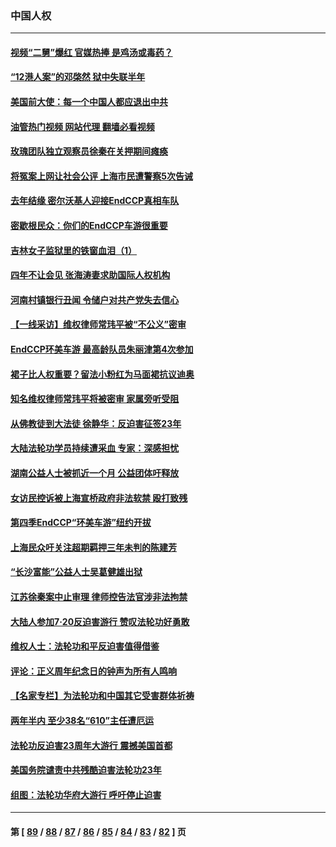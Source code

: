 ### 中国人权
---
#### [视频“二舅”爆红 官媒热捧 是鸡汤或毒药？](../../pages/ncid278/n13790268.md?07290045) 
#### [“12港人案”的邓棨然 狱中失联半年](../../pages/ncid278/n13790889.md?07290045) 
#### [美国前大使：每一个中国人都应退出中共](../../pages/ncid278/n13790755.md?07290045) 
#### [油管热门视频 网站代理 翻墙必看视频](http://209.222.30.114:81/youtube.html?07290045)
#### [玫瑰团队独立观察员徐秦在关押期间瘫痪](../../pages/ncid278/n13790548.md?07290045) 
#### [将冤案上网让社会公评 上海市民遭警察5次告诫](../../pages/ncid278/n13790526.md?07290045) 
#### [去年结缘 密尔沃基人迎接EndCCP真相车队](../../pages/ncid278/n13790242.md?07290045) 
#### [密歇根民众：你们的EndCCP车游很重要](../../pages/ncid278/n13789852.md?07290045) 
#### [吉林女子监狱里的铁窗血泪（1）](../../pages/ncid278/n13786967.md?07290045) 
#### [四年不让会见 张海涛妻求助国际人权机构](../../pages/ncid278/n13789744.md?07290045) 
#### [河南村镇银行丑闻 令储户对共产党失去信心](../../pages/ncid278/n13789619.md?07290045) 
#### [【一线采访】维权律师常玮平被“不公义”密审](../../pages/ncid278/n13789348.md?07290045) 
#### [EndCCP环美车游 最高龄队员朱丽津第4次参加](../../pages/ncid278/n13788088.md?07290045) 
#### [裙子比人权重要？留法小粉红为马面裙抗议迪奥](../../pages/ncid278/n13788697.md?07290045) 
#### [知名维权律师常玮平将被密审 家属旁听受阻](../../pages/ncid278/n13788728.md?07290045) 
#### [从佛教徒到大法徒 徐静华：反迫害征签23年](../../pages/ncid278/n13788398.md?07290045) 
#### [大陆法轮功学员持续遭采血 专家：深感担忧](../../pages/ncid278/n13787897.md?07290045) 
#### [湖南公益人士被抓近一个月 公益团体吁释放](../../pages/ncid278/n13788595.md?07290045) 
#### [女访民控诉被上海宣桥政府非法软禁 殴打致残](../../pages/ncid278/n13788170.md?07290045) 
#### [第四季EndCCP“环美车游”纽约开拔](../../pages/ncid278/n13788087.md?07290045) 
#### [上海民众吁关注超期羁押三年未判的陈建芳](../../pages/ncid278/n13787893.md?07290045) 
#### [“长沙富能”公益人士吴葛健雄出狱](../../pages/ncid278/n13787641.md?07290045) 
#### [江苏徐秦案中止审理 律师控告法官涉非法拘禁](../../pages/ncid278/n13787317.md?07290045) 
#### [大陆人参加7‧20反迫害游行 赞叹法轮功好勇敢](../../pages/ncid278/n13787321.md?07290045) 
#### [维权人士：法轮功和平反迫害值得借鉴](../../pages/ncid278/n13787337.md?07290045) 
#### [评论：正义周年纪念日的钟声为所有人鸣响](../../pages/ncid278/n13787109.md?07290045) 
#### [【名家专栏】为法轮功和中国其它受害群体祈祷](../../pages/ncid278/n13787107.md?07290045) 
#### [两年半内 至少38名“610”主任遭厄运](../../pages/ncid278/n13773294.md?07290045) 
#### [法轮功反迫害23周年大游行 震撼美国首都](../../pages/ncid278/n13786701.md?07290045) 
#### [美国务院谴责中共残酷迫害法轮功23年](../../pages/ncid278/n13786585.md?07290045) 
#### [组图：法轮功华府大游行 呼吁停止迫害](../../pages/ncid278/n13786519.md?07290045) 

---
#### 第 [ [89](./89.md?07290045) / [88](./88.md?07290045) / [87](./87.md?07290045) / [86](./86.md?07290045) / [85](./85.md?07290045) / [84](./84.md?07290045) / [83](./83.md?07290045) / [82](./82.md?07290045) ] 页
